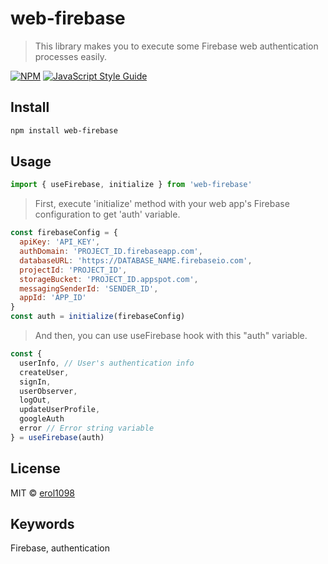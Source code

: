 # web-firebase

> This library makes you to execute some Firebase web authentication processes easily.

[![NPM](https://img.shields.io/npm/v/web-firebase.svg)](https://www.npmjs.com/package/web-firebase) [![JavaScript Style Guide](https://img.shields.io/badge/code_style-standard-brightgreen.svg)](https://standardjs.com)

## Install

```bash
npm install web-firebase
```

## Usage

```jsx
import { useFirebase, initialize } from 'web-firebase'
```

> First, execute 'initialize' method with your web app's Firebase configuration to get 'auth' variable.

```jsx
const firebaseConfig = {
  apiKey: 'API_KEY',
  authDomain: 'PROJECT_ID.firebaseapp.com',
  databaseURL: 'https://DATABASE_NAME.firebaseio.com',
  projectId: 'PROJECT_ID',
  storageBucket: 'PROJECT_ID.appspot.com',
  messagingSenderId: 'SENDER_ID',
  appId: 'APP_ID'
}
const auth = initialize(firebaseConfig)
```

> And then, you can use useFirebase hook with this "auth" variable.

```jsx
const {
  userInfo, // User's authentication info
  createUser,
  signIn,
  userObserver,
  logOut,
  updateUserProfile,
  googleAuth
  error // Error string variable
} = useFirebase(auth)
```

## License

MIT © [erol1098](https://github.com/erol1098)

## Keywords

Firebase, authentication
